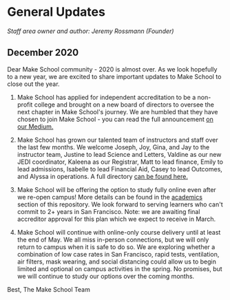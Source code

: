 # General Updates

*Staff area owner and author: Jeremy Rossmann (Founder)*

## December 2020

Dear Make School community - 2020 is almost over. As we look hopefully to a new year, we are excited to share important updates to Make School to close out the year.

1. Make School has applied for independent accreditation to be a non-profit college and brought on a new board of directors to oversee the next chapter in Make School's journey. We are humbled that they have chosen to join Make School - you can read the full announcement [on our Medium.](https://medium.com/make-school/make-school-has-applied-for-independent-accreditation-7ab1e243305) 

2. Make School has grown our talented team of instructors and staff over the last few months. We welcome Joseph, Joy, Gina, and Jay to the instructor team, Justine to lead Science and Letters, Valdine as our new JEDI coordinator, Kaleena as our Registrar, Matt to lead finance, Emily to lead admissions, Isabelle to lead Financial Aid, Casey to lead Outcomes, and Alyssa in operations. A full directory [can be found here.](https://docs.google.com/document/d/1kglc066N2kefkJ5lOIHMmP0_TlWjwil7b1JhR4u45vM/edit)

3. Make School will be offering the option to study fully online even after we re-open campus! More details can be found in the [academics](https://github.com/MakeSchool/institutional-plan/tree/master/academics) section of this repository. We look forward to serving learners who can't commit to 2+ years in San Francisco. Note: we are awaiting final accreditor approval for this plan which we expect to receive in March. 

4. Make School will continue with online-only course delivery until at least the end of May. We all miss in-person connections, but we will only return to campus when it is safe to do so. We are exploring whether a combination of low case rates in San Francisco, rapid tests, ventilation, air filters, mask wearing, and social distancing could allow us to begin limited and optional on campus activities in the spring. No promises, but we will continue to study our options over the coming months. 

Best,
The Make School Team
